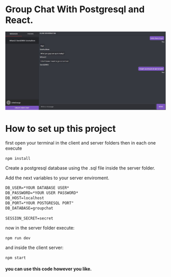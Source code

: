 # Group Chat With Postgresql and React. 

![screenshot 1](https://github.com/OrangeDev22/project-group-chat-app/blob/main/screenshots/screenshot__4.JPG?raw=true)

# How to set up this project

first open your terminal in the client and server folders then in each one execute 

``` npm install ```

Create a postgresql database using the .sql file inside the server folder.

Add the next variables to your server enviroment. 

```
DB_USER=*YOUR DATABASE USER*
DB_PASSWORD=*YOUR USER PASSWORD*
DB_HOST=localhost
DB_PORT=*YOUR POSTGRESQL PORT"
DB_DATABASE=groupchat

SESSION_SECRET=secret
```
now in the server folder execute: 

``` npm run dev ```

and inside the client server:

``` npm start ```

#### you can use this code however you like. 
